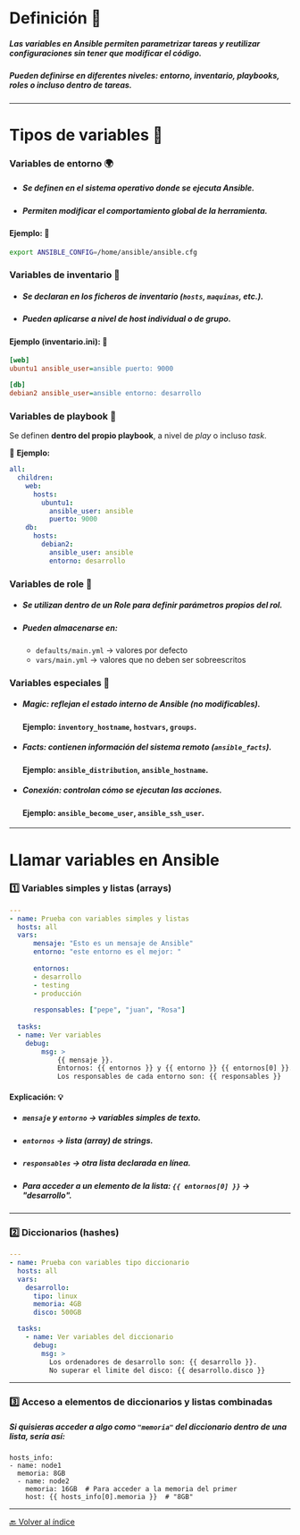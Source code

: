 # Definición 📘 
##### Las **variables** en Ansible permiten **parametrizar tareas** y **reutilizar configuraciones** sin tener que modificar el código.  
##### Pueden definirse en **diferentes niveles**: entorno, inventario, playbooks, roles o incluso dentro de tareas.

---
# Tipos de variables 🧱

### Variables de entorno 🌍
- ##### Se definen en el sistema operativo donde se ejecuta Ansible.
- ##### Permiten modificar el comportamiento global de la herramienta.
#### Ejemplo: 📌
```BASH
export ANSIBLE_CONFIG=/home/ansible/ansible.cfg
```
### Variables de inventario 📁
- ##### Se declaran en los **ficheros de inventario** (`hosts`, `maquinas`, etc.).  
- ##### Pueden aplicarse **a nivel de host individual o de grupo**.
#### Ejemplo (inventario.ini): 📌
```INI
[web] 
ubuntu1 ansible_user=ansible puerto: 9000

[db] 
debian2 ansible_user=ansible entorno: desarrollo
```
### Variables de playbook 📜

Se definen **dentro del propio playbook**, a nivel de _play_ o incluso _task_.

📌 **Ejemplo:**
```YAML
all:
  children:
    web:
      hosts:
        ubuntu1:
          ansible_user: ansible
          puerto: 9000
    db:
      hosts:
        debian2:
          ansible_user: ansible
          entorno: desarrollo	
```
### Variables de role 🧩
- ##### Se utilizan dentro de un **Role** para definir parámetros propios del rol.  
- ##### Pueden almacenarse en:
	- `defaults/main.yml` → valores por defecto
	- `vars/main.yml` → valores que no deben ser sobreescritos
### Variables especiales 🧠
- ##### **Magic:** reflejan el estado interno de Ansible (no modificables).  
    #### Ejemplo: `inventory_hostname`, `hostvars`, `groups`.
- ##### **Facts:** contienen información del sistema remoto (`ansible_facts`).  
    #### Ejemplo: `ansible_distribution`, `ansible_hostname`.
- ##### **Conexión:** controlan cómo se ejecutan las acciones.  
    #### Ejemplo: `ansible_become_user`, `ansible_ssh_user`.
---
# Llamar variables en Ansible

### 1️⃣ Variables simples y listas (arrays)

```YAML
--- 
- name: Prueba con variables simples y listas   
  hosts: all   
  vars:     
	  mensaje: "Esto es un mensaje de Ansible"     
	  entorno: "este entorno es el mejor: "      
	  
	  entornos:       
	  - desarrollo       
	  - testing       
	  - producción      
	  
	  responsables: ["pepe", "juan", "Rosa"]    
	  
  tasks:     
  - name: Ver variables       
    debug:         
	    msg: >           
		    {{ mensaje }}. 
	        Entornos: {{ entornos }} y {{ entorno }} {{ entornos[0] }}. 
            Los responsables de cada entorno son: {{ responsables }}
  ```
#### Explicación: 💡
- ##### `mensaje` y `entorno` → variables simples de texto.
- ##### `entornos` → lista (array) de strings.
- ##### `responsables` → otra lista declarada en línea.
- ##### Para acceder a un elemento de la lista: `{{ entornos[0] }}` → "desarrollo".

---
### 2️⃣ Diccionarios (hashes)
```YAML
---
- name: Prueba con variables tipo diccionario
  hosts: all
  vars:
    desarrollo: 
      tipo: linux
      memoria: 4GB
      disco: 500GB

  tasks:
    - name: Ver variables del diccionario
      debug:
        msg: >
          Los ordenadores de desarrollo son: {{ desarrollo }}.
          No superar el limite del disco: {{ desarrollo.disco }}

  ```

---
### 3️⃣ Acceso a elementos de diccionarios y listas combinadas

##### Si quisieras acceder a algo como `"memoria"` del diccionario dentro de una lista, sería así:

```
hosts_info:   
- name: node1     
  memoria: 8GB   
  - name: node2     
    memoria: 16GB  # Para acceder a la memoria del primer 
    host: {{ hosts_info[0].memoria }}  # "8GB"
```

---

[🔙 Volver al índice](00%20Índice.md)
